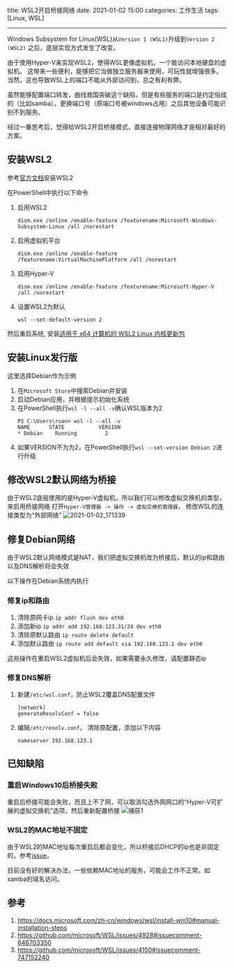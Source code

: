 title: WSL2开启桥接网络
date: 2021-01-02 15:00
categories: 工作生活
tags: [Linux, WSL]

----

Windows Subsystem for Linux(WSL)从`Version 1 (WSL1)`升级到`Version 2 (WSL2)` 之后，底层实现方式发生了改变。

由于使用Hyper-V来实现WSL2，使得WSL更像虚拟机，一个能访问本地硬盘的虚拟机。
这带来一些便利，能够把它当做独立服务器来使用，可玩性就增强很多。当然，这也导致WSL上的端口不能从外部访问到，总之有利有弊。

虽然能够配置端口转发，曲线救国突破这个缺陷，但是有些服务的端口是约定俗成的（比如samba），更换端口号（原端口号被windows占用）之后其他设备可能识别不到服务。

经过一番思考后，觉得给WSL2开启桥接模式，直接连接物理网络才是相对最好的方案。

<!--more-->

## 安装WSL2
参考[官方文档](https://docs.microsoft.com/zh-cn/windows/wsl/install-win10#manual-installation-steps)安装WSL2

在PowerShell中执行以下命令
1. 启用WSL2
    ```
    dism.exe /online /enable-feature /featurename:Microsoft-Windows-Subsystem-Linux /all /norestart
    ```
2. 启用虚拟机平台
    ```
    dism.exe /online /enable-feature /featurename:VirtualMachinePlatform /all /norestart
    ```
3. 启用Hyper-V
    ```
    dism.exe /online /enable-feature /featurename:Microsoft-Hyper-V /all /norestart
    ```
4. 设置WSL2为默认
    ```
    wsl --set-default-version 2
    ```

然后重启系统, 安装[适用于 x64 计算机的 WSL2 Linux 内核更新包](https://wslstorestorage.blob.core.windows.net/wslblob/wsl_update_x64.msi)

## 安装Linux发行版
这里选择Debian作为示例

1. 在`Microsoft Store`中搜索Debian并安装
2. 启动Debian应用，并根据提示初始化系统
3. 在PowerShell执行`wsl -l --all -v`确认WSL版本为2
    ```
    PS C:\Users\ruan> wsl -l --all -v
    NAME      STATE           VERSION
    * Debian    Running         2
    ```
4. 如果VERSION不为为2，在PowerShell执行`wsl --set-version Debian 2`进行升级

## 修改WSL2默认网络为桥接
由于WSL2底层使用的是Hyper-V虚拟机，所以我们可以修改虚拟交换机的类型，来启用桥接网络
打开`Hyper-V管理器 -> 操作 -> 虚拟交换机管理器`， 修改WSL的连接类型为“外部网络”
![2021-01-02_171339](http://image.runjf.com/mweb/2021-01-02-2021-01-02_171339.png)


## 修复Debian网络
由于WSL2默认网络模式是NAT，我们把虚拟交换机改为桥接后，默认的ip和路由以及DNS解析将会失效

以下操作在Debian系统内执行

### 修复ip和路由
1. 清除原网卡ip `ip addr flush dev eth0`
2. 添加新ip `ip addr add 192.168.123.31/24 dev eth0`
3. 清除原默认路由 `ip route delete default`
4. 添加默认路由 `ip route add default via 192.168.123.1 dev eth0`

这些操作在重启WSL2虚拟机后会失效，如果需要永久修改，请配置静态ip

### 修复DNS解析
1. 新建`/etc/wsl.conf`，防止WSL2覆盖DNS配置文件
    ```
    [network]
    generateResolvConf = false
    ```
2. 编辑`/etc/resolv.conf`， 清除原配置，添加以下内容
    ```
    nameserver 192.168.123.1
    ```

## 已知缺陷
### 重启Windows10后桥接失败
重启后桥接可能会失败，而且上不了网，可以取消勾选外网网口的“Hyper-V可扩展的虚拟交换机”选项，然后重新配置桥接
![捕获1](http://image.runjf.com/mweb/2021-01-11-%E6%8D%95%E8%8E%B71.png)

### WSL2的MAC地址不固定
由于WSL2的MAC地址每次重启后都会变化，所以桥接后DHCP的ip也是非固定的，参考[issue](https://github.com/microsoft/WSL/issues/5352)。

目前没有好的解决办法，一些依赖MAC地址的服务，可能会工作不正常。如samba的域名访问。

## 参考
1. https://docs.microsoft.com/zh-cn/windows/wsl/install-win10#manual-installation-steps
2. https://github.com/microsoft/WSL/issues/4928#issuecomment-646703350
3. https://github.com/microsoft/WSL/issues/4150#issuecomment-747152240

